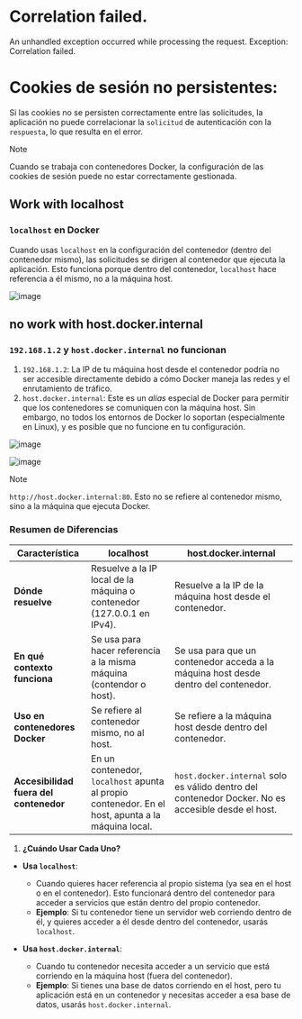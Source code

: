 # Correlation failed.

An unhandled exception occurred while processing the request. Exception: Correlation failed.

# Cookies de sesión no persistentes:

Si las cookies no se persisten correctamente entre las solicitudes, la aplicación no puede correlacionar la `solicitud` de autenticación con la `respuesta`, lo que resulta en el error.

> [!NOTE]
> Cuando se trabaja con contenedores Docker, la configuración de las cookies de sesión puede no estar correctamente gestionada.


## Work with localhost
### `localhost` en Docker
Cuando usas `localhost` en la configuración del contenedor (dentro del contenedor mismo), las solicitudes se dirigen al contenedor que ejecuta la aplicación. Esto funciona porque dentro del contenedor, `localhost` hace referencia a él mismo, no a la máquina host.

![image](https://github.com/user-attachments/assets/386ed1bc-aaa1-4fd6-ba41-2ac192d7e53d)


## no work with host.docker.internal
### `192.168.1.2` y `host.docker.internal` no funcionan
1. `192.168.1.2`: La IP de tu máquina host desde el contenedor podría no ser accesible directamente debido a cómo Docker maneja las redes y el enrutamiento de tráfico.
2. `host.docker.internal`: Este es un *alias* especial de Docker para permitir que los contenedores se comuniquen con la máquina host. Sin embargo, no todos los entornos de Docker lo soportan (especialmente en Linux), y es posible que no funcione en tu configuración.

![image](https://github.com/user-attachments/assets/5ece3295-f443-409d-9900-3362dde0ee39)

![image](https://github.com/user-attachments/assets/9f8e1428-b98b-4177-bc18-0dce2c39bfc4)


> [!NOTE]
> `http://host.docker.internal:80`. Esto no se refiere al contenedor mismo, sino a la máquina que ejecuta Docker.

### Resumen de Diferencias
|Característica	|localhost	|host.docker.internal|
|---------------|-----------|--------------------|
**Dónde resuelve**|Resuelve a la IP local de la máquina o contenedor (127.0.0.1 en IPv4).|	Resuelve a la IP de la máquina host desde el contenedor.|
**En qué contexto funciona**|Se usa para hacer referencia a la misma máquina (contendor o host).	|Se usa para que un contenedor acceda a la máquina host desde dentro del contenedor.|
**Uso en contenedores Docker**|Se refiere al contenedor mismo, no al host.	|Se refiere a la máquina host desde dentro del contenedor.|
**Accesibilidad fuera del contenedor**|En un contenedor, `localhost` apunta al propio contenedor. En el host, apunta a la máquina local.	|`host.docker.internal` solo es válido dentro del contenedor Docker. No es accesible desde el host.|

1. **¿Cuándo Usar Cada Uno?**
- **Usa `localhost`**:
  - Cuando quieres hacer referencia al propio sistema (ya sea en el host o en el contenedor). Esto funcionará dentro del contenedor para acceder a servicios que están dentro del propio contenedor.
  - **Ejemplo**: Si tu contenedor tiene un servidor web corriendo dentro de él, y quieres acceder a él desde dentro del contenedor, usarás `localhost`.

- **Usa `host.docker.internal`**:
  - Cuando tu contenedor necesita acceder a un servicio que está corriendo en la máquina host (fuera del contenedor).
  - **Ejemplo**: Si tienes una base de datos corriendo en el host, pero tu aplicación está en un contenedor y necesitas acceder a esa base de datos, usarás `host.docker.internal`.
 
